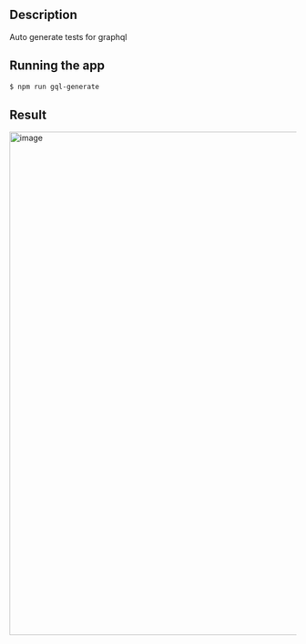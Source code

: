 ## Description

Auto generate tests for graphql

## Running the app

```bash
$ npm run gql-generate
```
## Result

<img width="884" alt="image" src="https://github.com/user-attachments/assets/aad03ada-3600-4e61-a46e-e63b54a1c316">
